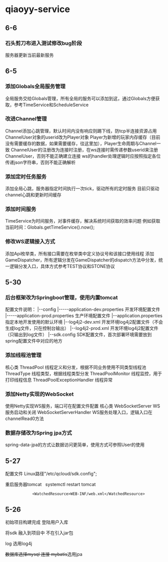 # qiaoyy-service


## 6-6

### 石头剪刀布进入测试修改bug阶段
服务器更新当前最新服务


## 6-5

### 添加Globals全局服务管理
全局服务交给Globals管理，所有全局的服务可以添加到这，通过Globals方便获取，参考TimeService和ScheduleService

### 改进Channel管理
Channel添加心跳管理，默认时间内没有响应则踢下线，防tcp半连接资源占用
ChannelUser对象的userid改为Player对象
Player为新增的玩家内存缓存（目前没有需要缓存的数据，如果需要缓存，往这里加），Player生命周期与Channel一致
ChannelUser的注册改为连接时注册，在ws连接时需传递参数userid来注册ChannelUser，否则不能正确建立连接
ws的handler处理逻辑时应按照指定各位传递json字符串，否则不能正确解析

### 添加定时任务服务
添加全局心跳，服务器指定时间执行一次tick，驱动所有的定时服务
目前只驱动channel心跳和更新时间缓存

### 添加时间服务
TimeService为时间服务，对事件缓存，解决系统时间获取的效率问题
例如获取当前时间：Globals.getTimeService().now();

### 修改WS逻辑接入方式
添加Api枚举类，所有接口需要在枚举类中定义协议号和该接口使用线程
添加GameDispatcher，所有逻辑分发在GameDispatcher的dispatch方法中分发，统一逻辑分发入口，具体方式参考TEST协议和STONE协议

## 5-30

### 后台框架改为Springboot管理，使用内置tomcat
配置文件说明：
|--config
|-----application-dev.properties 开发环境配置文件
|-----application-prod.properties 生产环境配置文件
|--application.properties 指定本地开发使用的默认环境
|--log4j2-dev.xml 开发环境log4j2配置文件（不会生成log文件，只在控制台输出）
|--log4j2-prod.xml 开发环境log4j2配置文件（只输出到log文件）
|--sdk.config SDK配置文件，首次部署环境需要放到spring配置文件中对应的地方

### 添加线程池管理
核心类
ThreadPool 线程定义和分发，根据不同业务使用不同类型线程池
ThreadType 线程类型，根据线程类型分发
ThreadPoolMonitor 线程监控，用于打印线程信息
ThreadPoolExceptionHandler 线程异常

### 添加Netty实现的WebSocket
使用Netty实现WS服务，端口可在配置文件配置
核心类
WebSocketServer WS服务启动和关闭
WebSocketServerHandler WS服务处理入口，逻辑入口在channelRead0方法

### 数据存储改为Spring jpa方式
spring-data-jpa的方式让数据访问更简单，使用方式可参照User的使用

## 5-27

配置文件 Linux路径"/etc/qcloud/sdk.config";

重启服务器tomcat      systemctl restart tomcat

<Context path="" docBase="com.qcloud.weapp.demo">

                <WatchedResource>WEB-INF/web.xml</WatchedResource>

</Context>



## 5-26

初始项目构建完成
登陆用户入库

将sdk 融入到项目中 不在引入jar包

log 选用log4j  

<s>数据库选择mysql 连接 mybatis</s>选用jpa

